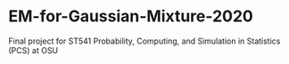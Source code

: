 # EM-for-Gaussian-Mixture-2020
Final project for ST541 Probability, Computing, and Simulation in Statistics (PCS) at OSU
